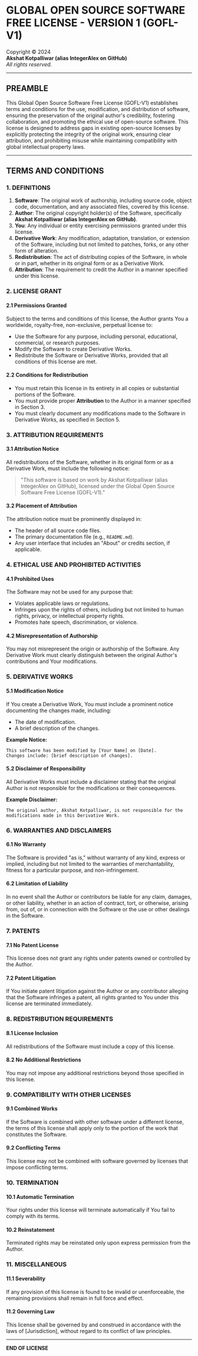 # GLOBAL OPEN SOURCE SOFTWARE FREE LICENSE - VERSION 1 (GOFL-V1)

Copyright © 2024  
**Akshat Kotpalliwar (alias IntegerAlex on GitHub)**  
_All rights reserved._

---

## PREAMBLE

This Global Open Source Software Free License (GOFL-V1) establishes terms and conditions for the use, modification, and distribution of software, ensuring the preservation of the original author's credibility, fostering collaboration, and promoting the ethical use of open-source software. This license is designed to address gaps in existing open-source licenses by explicitly protecting the integrity of the original work, ensuring clear attribution, and prohibiting misuse while maintaining compatibility with global intellectual property laws.

---

## TERMS AND CONDITIONS

### 1. DEFINITIONS

1. **Software**: The original work of authorship, including source code, object code, documentation, and any associated files, covered by this license.  
2. **Author**: The original copyright holder(s) of the Software, specifically **Akshat Kotpalliwar (alias IntegerAlex on GitHub)**.  
3. **You**: Any individual or entity exercising permissions granted under this license.  
4. **Derivative Work**: Any modification, adaptation, translation, or extension of the Software, including but not limited to patches, forks, or any other form of alteration.  
5. **Redistribution**: The act of distributing copies of the Software, in whole or in part, whether in its original form or as a Derivative Work.  
6. **Attribution**: The requirement to credit the Author in a manner specified under this license.

### 2. LICENSE GRANT

#### 2.1 Permissions Granted

Subject to the terms and conditions of this license, the Author grants You a worldwide, royalty-free, non-exclusive, perpetual license to:

- Use the Software for any purpose, including personal, educational, commercial, or research purposes.
- Modify the Software to create Derivative Works.
- Redistribute the Software or Derivative Works, provided that all conditions of this license are met.

#### 2.2 Conditions for Redistribution

- You must retain this license in its entirety in all copies or substantial portions of the Software.
- You must provide proper **Attribution** to the Author in a manner specified in Section 3.
- You must clearly document any modifications made to the Software in Derivative Works, as specified in Section 5.

### 3. ATTRIBUTION REQUIREMENTS

#### 3.1 Attribution Notice

All redistributions of the Software, whether in its original form or as a Derivative Work, must include the following notice:

> "This software is based on work by Akshat Kotpalliwar (alias IntegerAlex on GitHub), licensed under the Global Open Source Software Free License (GOFL-V1)."

#### 3.2 Placement of Attribution

The attribution notice must be prominently displayed in:

- The header of all source code files.
- The primary documentation file (e.g., `README.md`).
- Any user interface that includes an "About" or credits section, if applicable.

### 4. ETHICAL USE AND PROHIBITED ACTIVITIES

#### 4.1 Prohibited Uses

The Software may not be used for any purpose that:

- Violates applicable laws or regulations.
- Infringes upon the rights of others, including but not limited to human rights, privacy, or intellectual property rights.
- Promotes hate speech, discrimination, or violence.

#### 4.2 Misrepresentation of Authorship

You may not misrepresent the origin or authorship of the Software. Any Derivative Work must clearly distinguish between the original Author's contributions and Your modifications.

### 5. DERIVATIVE WORKS

#### 5.1 Modification Notice

If You create a Derivative Work, You must include a prominent notice documenting the changes made, including:

- The date of modification.
- A brief description of the changes.

**Example Notice:**

```
This software has been modified by [Your Name] on [Date].
Changes include: [brief description of changes].
```

#### 5.2 Disclaimer of Responsibility

All Derivative Works must include a disclaimer stating that the original Author is not responsible for the modifications or their consequences.

**Example Disclaimer:**

```
The original author, Akshat Kotpalliwar, is not responsible for the modifications made in this Derivative Work.
```

### 6. WARRANTIES AND DISCLAIMERS

#### 6.1 No Warranty

The Software is provided "as is," without warranty of any kind, express or implied, including but not limited to the warranties of merchantability, fitness for a particular purpose, and non-infringement.

#### 6.2 Limitation of Liability

In no event shall the Author or contributors be liable for any claim, damages, or other liability, whether in an action of contract, tort, or otherwise, arising from, out of, or in connection with the Software or the use or other dealings in the Software.

### 7. PATENTS

#### 7.1 No Patent License

This license does not grant any rights under patents owned or controlled by the Author.

#### 7.2 Patent Litigation

If You initiate patent litigation against the Author or any contributor alleging that the Software infringes a patent, all rights granted to You under this license are terminated immediately.

### 8. REDISTRIBUTION REQUIREMENTS

#### 8.1 License Inclusion

All redistributions of the Software must include a copy of this license.

#### 8.2 No Additional Restrictions

You may not impose any additional restrictions beyond those specified in this license.

### 9. COMPATIBILITY WITH OTHER LICENSES

#### 9.1 Combined Works

If the Software is combined with other software under a different license, the terms of this license shall apply only to the portion of the work that constitutes the Software.

#### 9.2 Conflicting Terms

This license may not be combined with software governed by licenses that impose conflicting terms.

### 10. TERMINATION

#### 10.1 Automatic Termination

Your rights under this license will terminate automatically if You fail to comply with its terms.

#### 10.2 Reinstatement

Terminated rights may be reinstated only upon express permission from the Author.

### 11. MISCELLANEOUS

#### 11.1 Severability

If any provision of this license is found to be invalid or unenforceable, the remaining provisions shall remain in full force and effect.

#### 11.2 Governing Law

This license shall be governed by and construed in accordance with the laws of [Jurisdiction], without regard to its conflict of law principles.

---

**END OF LICENSE**


